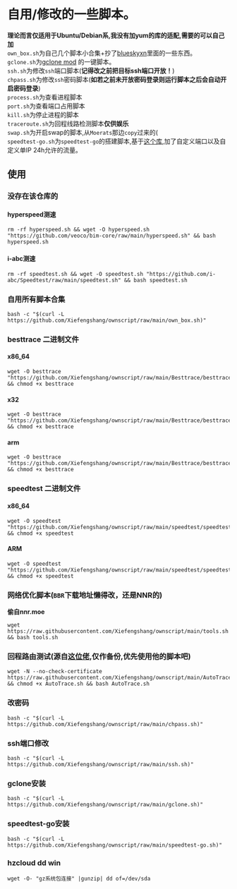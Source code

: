 # 自用/修改的一些脚本。
**理论而言仅适用于Ubuntu/Debian系,我没有加yum的库的适配,需要的可以自己加**  
`own_box.sh`为自己几个脚本小合集+抄了[blueskyxn](https://github.com/BlueSkyXN/SKY-BOX)里面的一些东西。  
`gclone.sh`为[gclone mod](https://github.com/dogbutcat/gclone) 的一键脚本。  
`ssh.sh`为修改`ssh`端口脚本(**记得改之前把目标ssh端口开放！**)  
`chpass.sh`为修改`ssh`密码脚本(**如若之前未开放密码登录则运行脚本之后会自动开启密码登录**)  
`process.sh`为查看进程脚本  
`port.sh`为查看端口占用脚本  
`kill.sh`为停止进程的脚本  
`traceroute.sh`为回程线路检测脚本**仅供娱乐**  
`swap.sh`为开启swap的脚本,从`Moerats`那边`copy`过来的(  
`speedtest-go.sh`为`speedtest-go`的搭建脚本,基于[这个库](https://github.com/mengskysama/speedtest-go),加了自定义端口以及自定义单IP 24h允许的流量。  

## 使用
### 没存在该仓库的
#### hyperspeed测速
```
rm -rf hyperspeed.sh && wget -O hyperspeed.sh "https://github.com/veoco/bim-core/raw/main/hyperspeed.sh" && bash hyperspeed.sh
```
#### i-abc测速
```
rm -rf speedtest.sh && wget -O speedtest.sh "https://github.com/i-abc/Speedtest/raw/main/speedtest.sh" && bash speedtest.sh
```
### 自用所有脚本合集
```
bash -c "$(curl -L https://github.com/Xiefengshang/ownscript/raw/main/own_box.sh)"
```
### besttrace 二进制文件
#### x86_64
```
wget -O besttrace "https://github.com/Xiefengshang/ownscript/raw/main/Besttrace/besttrace" && chmod +x besttrace
```
#### x32
```
wget -O besttrace "https://github.com/Xiefengshang/ownscript/raw/main/Besttrace/besttrace32" && chmod +x besttrace
```
#### arm
```
wget -O besttrace "https://github.com/Xiefengshang/ownscript/raw/main/Besttrace/besttracearm" && chmod +x besttrace
```

### speedtest 二进制文件
#### x86_64
```
wget -O speedtest "https://github.com/Xiefengshang/ownscript/raw/main/speedtest/speedtest" && chmod +x speedtest
```
#### ARM
```
wget -O speedtest "https://github.com/Xiefengshang/ownscript/raw/main/speedtest/speedtestarm" && chmod +x speedtest
```
### 网络优化脚本(`BBR`下载地址懒得改，还是NNR的)
**偷自nnr.moe**
```
wget https://raw.githubusercontent.com/Xiefengshang/ownscript/main/tools.sh && bash tools.sh
```
### 回程路由测试(源自[这位佬](https://github.com/Chennhaoo/Shell_Bash),仅作备份,优先使用他的脚本吧)
```
wget -N --no-check-certificate https://raw.githubusercontent.com/Xiefengshang/ownscript/main/AutoTrace.sh && chmod +x AutoTrace.sh && bash AutoTrace.sh
```
### 改密码
```
bash -c "$(curl -L https://github.com/Xiefengshang/ownscript/raw/main/chpass.sh)"
```
### ssh端口修改
```
bash -c "$(curl -L https://github.com/Xiefengshang/ownscript/raw/main/ssh.sh)"
```
### gclone安装
```
bash -c "$(curl -L https://github.com/Xiefengshang/ownscript/raw/main/gclone.sh)"
```
### speedtest-go安装
```
bash -c "$(curl -L https://github.com/Xiefengshang/ownscript/raw/main/speedtest-go.sh)"
```
### hzcloud dd win
```
wget -O- "gz系统包连接" |gunzip| dd of=/dev/sda
```
